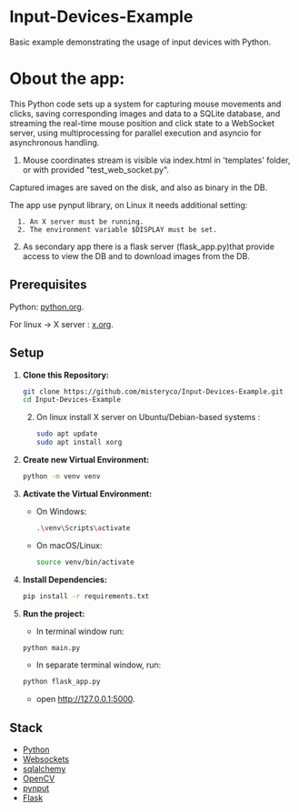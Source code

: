 # Input-Devices-Example

Basic example demonstrating the usage of input devices with Python.

# Obout the app:

This Python code sets up a system for capturing mouse movements and clicks, saving corresponding images and data to a SQLite database, 
and streaming the real-time mouse position and click state to a WebSocket server, using multiprocessing for parallel execution and asyncio for asynchronous handling.

1. Mouse coordinates stream is visible via index.html in 'templates' folder, or with provided "test_web_socket.py".

Captured images are saved on the disk, and also as binary in the DB.

The app use pynput library, on Linux it needs additional setting:

      1. An X server must be running.
      2. The environment variable $DISPLAY must be set.

2. As secondary app there is a flask server (flask_app.py)that provide access to view the DB and to download images from
   the DB.

## Prerequisites

Python: [python.org](https://www.python.org/downloads/).

For linux -> X server  :  [x.org](https://www.x.org/wiki/).

## Setup

1. **Clone this Repository:**

    ```bash
    git clone https://github.com/misteryco/Input-Devices-Example.git
    cd Input-Devices-Example
    ```
    2. On linux install X server on Ubuntu/Debian-based systems :
          ```Bash
       sudo apt update
       sudo apt install xorg 
       ```
2. **Create new Virtual Environment:**

    ```bash
    python -m venv venv
    ```

3. **Activate the Virtual Environment:**

    - On Windows:

        ```bash
        .\venv\Scripts\activate
        ```

    - On macOS/Linux:

        ```bash
        source venv/bin/activate
        ```

4. **Install Dependencies:**

    ```bash
    pip install -r requirements.txt
    ```

6. **Run the project:**
    - In terminal window run:
    ```bash
    python main.py
    ```
    - In separate terminal window, run:
   ```bash
   python flask_app.py
    ```
    - open http://127.0.0.1:5000.

## Stack

- [Python](https://www.python.org/)
- [Websockets](https://websockets.readthedocs.io/en/stable/index.html)
- [sqlalchemy](https://docs.sqlalchemy.org/en/20/)
- [OpenCV](https://docs.opencv.org/4.x/)
- [pynput](https://pynput.readthedocs.io/en/latest/index.html)
- [Flask](https://flask.palletsprojects.com/en/3.0.x/)
